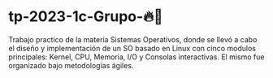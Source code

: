 # tp-2023-1c-Grupo-🔥🍔
Trabajo practico de la materia Sistemas Operativos, donde se llevó a cabo el diseño y implementación de un SO basado en Linux con cinco modulos principales: Kernel, CPU, Memoria, I/O y Consolas interactivas.
El mismo fue organizado bajo metodologías ágiles.

